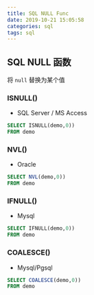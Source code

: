 ```yaml
---
title: SQL NULL Func
date: 2019-10-21 15:05:58
categories: sql
tags: sql
---
```


## SQL NULL 函数

将 `null` 替换为某个值

### ISNULL()

* SQL Server / MS Access

```sql
SELECT ISNULL(demo,0))
FROM demo
```

### NVL()

* Oracle

```sql
SELECT NVL(demo,0))
FROM demo
```

### IFNULL()

* Mysql

```sql
SELECT IFNULL(demo,0))
FROM demo
```

### COALESCE()

* Mysql/Pgsql

```sql
SELECT COALESCE(demo,0))
FROM demo
```
